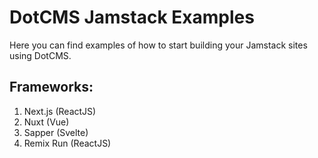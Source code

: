 # DotCMS Jamstack Examples
Here you can find examples of how to start building your Jamstack sites using DotCMS.

## Frameworks:
1. Next.js (ReactJS)
2. Nuxt (Vue)
3. Sapper (Svelte)
3. Remix Run (ReactJS)